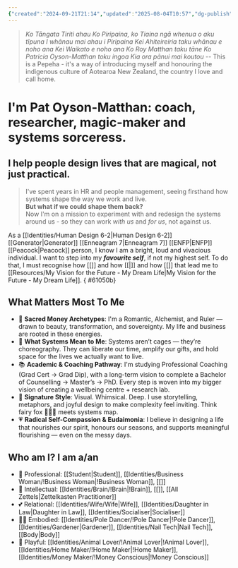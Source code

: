 ```yaml
---
{"created":"2024-09-21T21:14","updated":"2025-08-04T10:57","dg-publish":true,"noteIcon":"butterfly","title":"Who I Am","aliases":["Who Am I","Who I Am"],"permalink":"/identities/my-identities/","dgPassFrontmatter":true}
---
```



>_Ko Tāngata Tiriti ahau 
>Ko Piripaina, ko Tiaina ngā whenua o aku tīpuna 
>I whānau mai ahau i Piripaina
>Kei Ahiteireiria taku whānau e noho ana 
>Kei Waikato e noho ana 
>Ko Roy Matthan taku tāne 
>Ko Patricia Oyson-Matthan toku ingoa
>Kia ora pānui mai koutou_
>-- This is a Pepeha - it's a way of introducing myself and honouring the indigenous culture of Aotearoa New Zealand, the country I love and call home.

# I'm Pat Oyson-Matthan: coach, researcher, magic-maker and systems sorceress. 
## I help people design lives that are magical, not just practical.

> I've spent years in HR and people management, seeing firsthand how systems shape the way we work and live.  
> **But what if we could shape them back?**  
> Now I'm on a mission to experiment with and redesign the systems around us - so they can work _with us_ and _for us_, not against us. 

As a [[Identities/Human Design 6-2\|Human Design 6-2]] [[Generator\|Generator]] [[Enneagram 7\|Enneagram 7]] [[ENFP\|ENFP]] [[Peacock\|Peacock]] person, I know I am a bright, loud and vivacious individual. I want to step into my ***favourite self***, if not my highest self. To do that, I must recognise how [[]] and how [[\|]] and how [[]] that lead me to [[Resources/My Vision for the Future - My Dream Life\|My Vision for the Future - My Dream Life]]. 
{ #61050b}


## What Matters Most To Me

- 💫 **Sacred Money Archetypes**: I'm a Romantic, Alchemist, and Ruler — drawn to beauty, transformation, and sovereignty. My life and business are rooted in these energies.
- 🔧 **What Systems Mean to Me**: Systems aren’t cages — they’re choreography. They can liberate our time, amplify our gifts, and hold space for the lives we actually want to live.
- 📚 **Academic & Coaching Pathway**: I'm studying Professional Coaching (Grad Cert → Grad Dip), with a long-term vision to complete a Bachelor of Counselling → Master’s → PhD. Every step is woven into my bigger vision of creating a wellbeing centre + research lab.
- 🎨 **Signature Style**: Visual. Whimsical. Deep. I use storytelling, metaphors, and joyful design to make complexity feel inviting. Think fairy fox 🦊🦋✨ meets systems map.
- 💗 **Radical Self-Compassion & Eudaimonia**: I believe in designing a life that nourishes our spirit, honours our seasons, and supports meaningful flourishing — even on the messy days.

## Who am I? I am a/an

- 💼 Professional: [[Student\|Student]], [[Identities/Business Woman/!Business Woman\|!Business Woman]], [[]]
- 🧠 Intellectual: [[Identities/Brain/!Brain\|!Brain]], [[]], [[All Zettels\|Zettelkasten Practitioner]]
- 💕 Relational: [[Identities/Wife/Wife\|Wife]], [[Identities/Daughter in Law\|Daughter in Law]], [[Identities/Socialiser\|Socialiser]]
- 🧘‍♀️ Embodied: [[Identities/Pole Dancer/!Pole Dancer\|!Pole Dancer]], [[Identities/Gardener\|Gardener]], [[Identities/Nail Tech\|Nail Tech]], [[Body\|Body]]
- 🐾 Playful: [[Identities/Animal Lover/!Animal Lover\|!Animal Lover]], [[Identities/Home Maker/!Home Maker\|!Home Maker]], [[Identities/Money Maker/!Money Conscious\|!Money Conscious]]